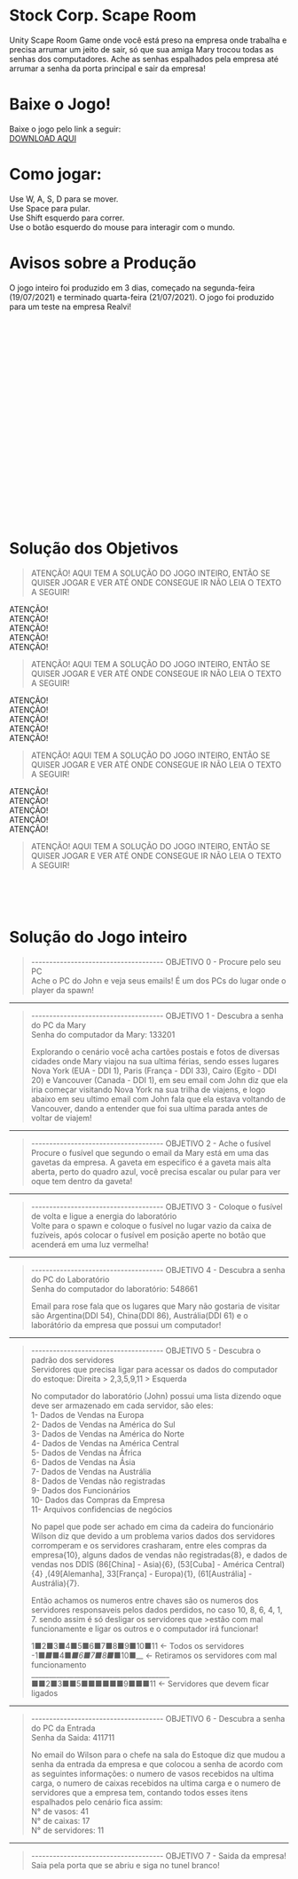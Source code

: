 # Stock Corp. Scape Room
 Unity Scape Room Game onde você está preso na empresa onde trabalha e precisa arrumar um jeito de sair, só que sua amiga Mary trocou todas as senhas dos computadores. Ache as senhas espalhados pela empresa até arrumar a senha da porta principal e sair da empresa!
 
# Baixe o Jogo!
 Baixe o jogo pelo link a seguir:<br>
 <a href="https://github.com/lucasgpgpae/REALVI-Scape-Room/releases/download/Release/Stock.Corp.Scape.Room.zip">DOWNLOAD AQUI</a>
 
# Como jogar:
 Use W, A, S, D para se mover. <br>
 Use Space para pular. <br>
 Use Shift esquerdo para correr. <br>
 Use o botão esquerdo do mouse para interagir com o mundo. <br>
 
# Avisos sobre a Produção
 O jogo inteiro foi produzido em 3 dias, começado na segunda-feira (19/07/2021) e terminado quarta-feira (21/07/2021). O jogo foi produzido para um teste na empresa Realvi!

<br><br><br><br><br><br><br><br><br><br><br><br><br><br><br><br><br><br><br><br><br>

# Solução dos Objetivos
>ATENÇÃO! AQUI TEM A SOLUÇÃO DO JOGO INTEIRO, ENTÃO SE QUISER JOGAR E VER ATÉ ONDE CONSEGUE IR NÃO LEIA O TEXTO A SEGUIR! <br>
 
 ATENÇÃO! <br>
 ATENÇÃO! <br>
 ATENÇÃO! <br>
 ATENÇÃO! <br>
 ATENÇÃO! <br>
>ATENÇÃO! AQUI TEM A SOLUÇÃO DO JOGO INTEIRO, ENTÃO SE QUISER JOGAR E VER ATÉ ONDE CONSEGUE IR NÃO LEIA O TEXTO A SEGUIR! <br>
 
 ATENÇÃO! <br>
 ATENÇÃO! <br>
 ATENÇÃO! <br>
 ATENÇÃO! <br>
 ATENÇÃO! <br>
>ATENÇÃO! AQUI TEM A SOLUÇÃO DO JOGO INTEIRO, ENTÃO SE QUISER JOGAR E VER ATÉ ONDE CONSEGUE IR NÃO LEIA O TEXTO A SEGUIR! <br>
 
 ATENÇÃO! <br>
 ATENÇÃO! <br>
 ATENÇÃO! <br>
 ATENÇÃO! <br>
 ATENÇÃO! <br>
>ATENÇÃO! AQUI TEM A SOLUÇÃO DO JOGO INTEIRO, ENTÃO SE QUISER JOGAR E VER ATÉ ONDE CONSEGUE IR NÃO LEIA O TEXTO A SEGUIR! <br>
  <br>
  <br>
  <br>

# Solução do Jogo inteiro

>------------------------------------- OBJETIVO 0 - Procure pelo seu PC <br>
Ache o PC do John e veja seus emails! É um dos PCs do lugar onde o player da spawn!

---------------------------------------------------------------------------------------------------------------
>------------------------------------- OBJETIVO 1 - Descubra a senha do PC da Mary <br>
>Senha do computador da Mary: 133201
>
>Explorando o cenário você acha cartões postais e fotos de diversas cidades onde Mary viajou na sua ultima férias, sendo esses lugares Nova York (EUA - DDI 1), Paris (França - DDI 33), Cairo (Egito - DDI 20) e Vancouver (Canada - DDI 1), em seu email com John diz que ela iria começar visitando Nova York na sua trilha de viajens, e logo abaixo em seu ultimo email com John fala que ela estava voltando de Vancouver, dando a entender que foi sua ultima parada antes de voltar de viajem!

---------------------------------------------------------------------------------------------------------------
>------------------------------------- OBJETIVO 2 - Ache o fusível <br>
>Procure o fusível que segundo o email da Mary está em uma das gavetas da empresa. A gaveta em especifico é a gaveta mais alta aberta, perto do quadro azul, você precisa escalar ou pular para ver oque tem dentro da gaveta!

---------------------------------------------------------------------------------------------------------------
>------------------------------------- OBJETIVO 3 - Coloque o fusível de volta e ligue a energia do laboratório <br>
>Volte para o spawn e coloque o fusível no lugar vazio da caixa de fuzíveis, após colocar o fusível em posição aperte no botão que acenderá em uma luz vermelha!

---------------------------------------------------------------------------------------------------------------
>------------------------------------- OBJETIVO 4 - Descubra a senha do PC do Laboratório <br>
>Senha do computador do laboratório: 548661
>
>Email para rose fala que os lugares que Mary não gostaria de visitar são Argentina(DDI 54), China(DDI 86), Austrália(DDI 61) e o laborátório da empresa que possui um computador!

---------------------------------------------------------------------------------------------------------------
>------------------------------------- OBJETIVO 5 - Descubra o padrão dos servidores <br>
>Servidores que precisa ligar para acessar os dados do computador do estoque: Direita > 2,3,5,9,11 > Esquerda
>
>No computador do laboratório (John) possui uma lista dizendo oque deve ser armazenado em cada servidor, são eles: <br>
>1- Dados de Vendas na Europa <br>
>2- Dados de Vendas na América do Sul <br>
>3- Dados de Vendas na América do Norte <br>
>4- Dados de Vendas na América Central <br>
>5- Dados de Vendas na África <br>
>6- Dados de Vendas na Ásia <br>
>7- Dados de Vendas na Austrália <br>
>8- Dados de Vendas não registradas <br>
>9- Dados dos Funcionários <br>
>10- Dados das Compras da Empresa <br>
>11- Arquivos confidencias de negócios <br>
>
>No papel que pode ser achado em cima da cadeira do funcionário Wilson diz que devido a um problema varios dados dos servidores corromperam e os servidores crasharam, entre eles compras da empresa{10}, alguns dados de vendas não registradas{8}, e dados de vendas nos DDIS (86[China] - Asia){6}, (53[Cuba] - América Central){4} ,(49[Alemanha], 33[França] - Europa){1}, (61[Austrália] - Austrália){7}.
>
>Então achamos os numeros entre chaves são os numeros dos servidores responsaveis pelos dados perdidos, no caso 10, 8, 6, 4, 1, 7. sendo assim é só desligar os servidores que >estão com mal funcionamente e ligar os outros e o computador irá funcionar!
>
>  1■2■3■4■5■6■7■8■9■10■11 <- Todos os servidores <br>
> -1■_■_■4■_■6■7■8■_■10■__ <- Retiramos os servidores com mal funcionamento <br>
> _______________________________________ <br>
>  ■■2■3■■5■■■■■■9■■■11 <- Servidores que devem ficar ligados <br>

---------------------------------------------------------------------------------------------------------------
>------------------------------------- OBJETIVO 6 - Descubra a senha do PC da Entrada <br>
>Senha da Saida: 411711
>
>No email do Wilson para o chefe na sala do Estoque diz que mudou a senha da entrada da empresa e que colocou a senha de acordo com as seguintes informações: o numero de vasos recebidos na ultima carga, o numero de caixas recebidos na ultima carga e o numero de servidores que a empresa tem, contando todos esses itens espalhados pelo cenário fica assim: <br>
>N° de vasos: 41 <br>
>N° de caixas: 17 <br>
>N° de servidores: 11 <br>

---------------------------------------------------------------------------------------------------------------
>------------------------------------- OBJETIVO 7 - Saida da empresa! <br>
>Saia pela porta que se abriu e siga no tunel branco!
